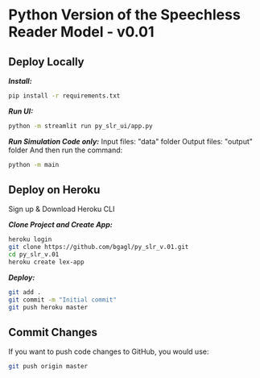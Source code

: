 # Python Version of the Speechless Reader Model - v0.01

## Deploy Locally

***Install:***
``` bash
pip install -r requirements.txt
```

***Run UI:***
``` bash
python -m streamlit run py_slr_ui/app.py
```

***Run Simulation Code only:***
Input files: "data" folder
Output files: "output" folder
And then run the command:
``` bash
python -m main
```


## Deploy on Heroku

Sign up & Download Heroku CLI

***Clone Project and Create App:***
``` bash
heroku login
git clone https://github.com/bgagl/py_slr_v.01.git
cd py_slr_v.01
heroku create lex-app
```

***Deploy:***
``` bash
git add .
git commit -m "Initial commit"
git push heroku master
```


## Commit Changes 
If you want to push code changes to GitHub, you would use:
``` bash
git push origin master
```
